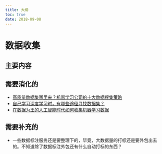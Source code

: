 ```yaml
---
title: 大纲
toc: true
date: 2018-09-08
---
```

# 数据收集




## 主要内容






## 需要消化的


- [高质量数据集哪里来？机器学习公司的十大数据搜集策略](http://zhuanlan.51cto.com/art/201706/542757.htm)
- [自己学习深度学习时，有哪些途径寻找数据集？](https://www.zhihu.com/question/53655758)
- [在数据为王的人工智能时代如何收集机器学习数据](https://blog.ailemon.me/2017/02/17/how-to-collect-data-for-machine-learning/)




## 需要补充的

- 一些数据标注服务还是要整理下的，毕竟，大数据量的打标还是要外包出去的。不知道除了数据标注外包还有什么自动打标的东西？
